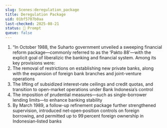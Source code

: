 ```yaml
---
slug: Scenes:deregulation_package
title: Deregulation Package
uid: 01bf5707b0aa
last-checked: 2025-08-21
status: 💬 Prompt
queue: false
---
```

1. “In October 1988, the Suharto government unveiled a sweeping financial reform package—commonly referred to as the ‘Pakto 88’—with the explicit goal of liberalizic the banking and financial system. Among its key provisions were:
2. The removal of restrictions on establishing new private banks, along with the expansion of foreign bank branches and joint-venture operations
3. The lifting of subsidized interest‑rate ceilings and credit quotas, and transition to open-market operations under Bank Indonesia’s control
4. The imposition of prudential measures—such as single-borrower lending limits—to enhance banking stability
5. By March 1989, a follow-up refinement package further strengthened supervision, introduced net‑open‑position controls on foreign borrowing, and permitted up to 99 percent foreign ownership in Indonesian‑listed banks
